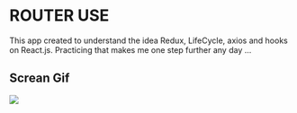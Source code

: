<h1>ROUTER USE</h1>

This app created to understand the idea Redux, LifeCycle, axios and  hooks on React.js. Practicing that makes me one step further any day ... 

<h2>Screan Gif</h2>

![](screen.gif)